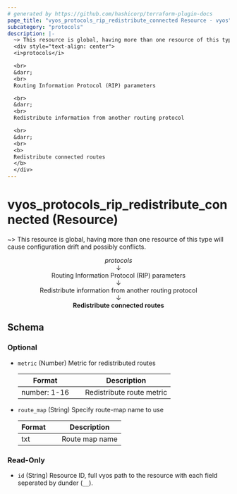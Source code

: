 ```yaml
---
# generated by https://github.com/hashicorp/terraform-plugin-docs
page_title: "vyos_protocols_rip_redistribute_connected Resource - vyos"
subcategory: "protocols"
description: |-
  ~> This resource is global, having more than one resource of this type will cause configuration drift and possibly conflicts.
  <div style="text-align: center">
  <i>protocols</i>

  <br>
  &darr;
  <br>
  Routing Information Protocol (RIP) parameters

  <br>
  &darr;
  <br>
  Redistribute information from another routing protocol

  <br>
  &darr;
  <br>
  <b>
  Redistribute connected routes
  </b>
  </div>
---
```


# vyos_protocols_rip_redistribute_connected (Resource)

~> This resource is global, having more than one resource of this type will cause configuration drift and possibly conflicts.

<div style="text-align: center">
<i>protocols</i>

<br>
&darr;
<br>
Routing Information Protocol (RIP) parameters

<br>
&darr;
<br>
Redistribute information from another routing protocol

<br>
&darr;
<br>
<b>
Redistribute connected routes
</b>
</div>



<!-- schema generated by tfplugindocs -->
## Schema

### Optional

- `metric` (Number) Metric for redistributed routes

    |  Format &emsp; | Description  |
    |----------|---------------|
    |  number: 1-16  &emsp; |  Redistribute route metric  |
- `route_map` (String) Specify route-map name to use

    |  Format &emsp; | Description  |
    |----------|---------------|
    |  txt  &emsp; |  Route map name  |

### Read-Only

- `id` (String) Resource ID, full vyos path to the resource with each field seperated by dunder (`__`).
